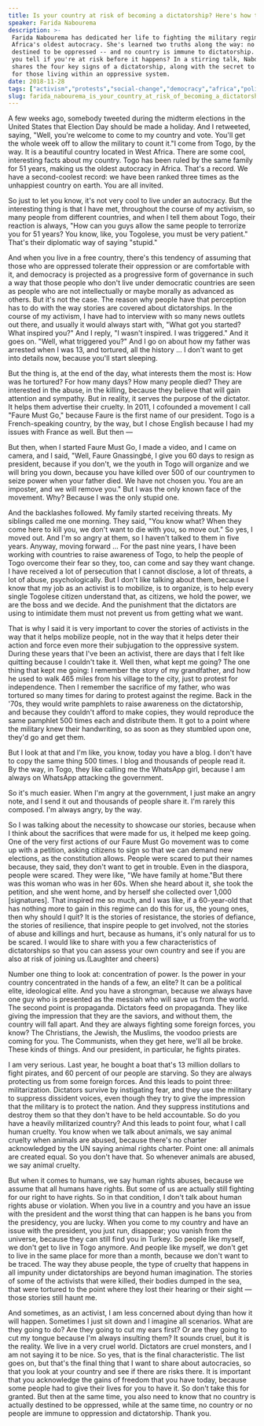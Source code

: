 ```yaml
---
title: Is your country at risk of becoming a dictatorship? Here's how to know
speaker: Farida Nabourema
description: >-
 Farida Nabourema has dedicated her life to fighting the military regime in Togo,
 Africa's oldest autocracy. She's learned two truths along the way: no country is
 destined to be oppressed -- and no country is immune to dictatorship. But how can
 you tell if you're at risk before it happens? In a stirring talk, Nabourema
 shares the four key signs of a dictatorship, along with the secret to defiance
 for those living within an oppressive system.
date: 2018-11-28
tags: ["activism","protests","social-change","democracy","africa","politics","leadership","corruption","society"]
slug: farida_nabourema_is_your_country_at_risk_of_becoming_a_dictatorship_here_s_how_to_know
---
```


A few weeks ago, somebody tweeted during the midterm elections in the United States that
Election Day should be made a holiday. And I retweeted, saying, "Well, you're welcome to
come to my country and vote. You'll get the whole week off to allow the military to count
it."I come from Togo, by the way. It is a beautiful country located in West Africa. There
are some cool, interesting facts about my country. Togo has been ruled by the same family
for 51 years, making us the oldest autocracy in Africa. That's a record. We have a
second-coolest record: we have been ranked three times as the unhappiest country on earth.
You are all invited.

So just to let you know, it's not very cool to live under an autocracy. But the
interesting thing is that I have met, throughout the course of my activism, so many people
from different countries, and when I tell them about Togo, their reaction is always, "How
can you guys allow the same people to terrorize you for 51 years? You know, like, you
Togolese, you must be very patient." That's their diplomatic way of saying
"stupid."

And when you live in a free country, there's this tendency of assuming that those who are
oppressed tolerate their oppression or are comfortable with it, and democracy is projected
as a progressive form of governance in such a way that those people who don't live under
democratic countries are seen as people who are not intellectually or maybe morally as
advanced as others. But it's not the case. The reason why people have that perception has
to do with the way stories are covered about dictatorships. In the course of my activism,
I have had to interview with so many news outlets out there, and usually it would always
start with, "What got you started? What inspired you?" And I reply, "I wasn't inspired. I
was triggered." And it goes on. "Well, what triggered you?" And I go on about how my
father was arrested when I was 13, and tortured, all the history ... I don't want to get
into details now, because you'll start sleeping.

But the thing is, at the end of the day, what interests them the most is: How was he
tortured? For how many days? How many people died? They are interested in the abuse, in
the killing, because they believe that will gain attention and sympathy. But in reality,
it serves the purpose of the dictator. It helps them advertise their cruelty. In 2011, I
cofounded a movement I call "Faure Must Go," because Faure is the first name of our
president. Togo is a French-speaking country, by the way, but I chose English because I
had my issues with France as well. But then —

But then, when I started Faure Must Go, I made a video, and I came on camera, and I said,
"Well, Faure Gnassingbé, I give you 60 days to resign as president, because if you don't,
we the youth in Togo will organize and we will bring you down, because you have killed
over 500 of our countrymen to seize power when your father died. We have not chosen you.
You are an imposter, and we will remove you." But I was the only known face of the
movement. Why? Because I was the only stupid one.

And the backlashes followed. My family started receiving threats. My siblings called me
one morning. They said, "You know what? When they come here to kill you, we don't want to
die with you, so move out." So yes, I moved out. And I'm so angry at them, so I haven't
talked to them in five years. Anyway, moving forward ... For the past nine years, I have
been working with countries to raise awareness of Togo, to help the people of Togo
overcome their fear so they, too, can come and say they want change. I have received a lot
of persecution that I cannot disclose, a lot of threats, a lot of abuse, psychologically.
But I don't like talking about them, because I know that my job as an activist is to
mobilize, is to organize, is to help every single Togolese citizen understand that, as
citizens, we hold the power, we are the boss and we decide. And the punishment that the
dictators are using to intimidate them must not prevent us from getting what we
want.

That is why I said it is very important to cover the stories of activists in the way that
it helps mobilize people, not in the way that it helps deter their action and force even
more their subjugation to the oppressive system. During these years that I've been an
activist, there are days that I felt like quitting because I couldn't take it. Well then,
what kept me going? The one thing that kept me going: I remember the story of my
grandfather, and how he used to walk 465 miles from his village to the city, just to
protest for independence. Then I remember the sacrifice of my father, who was tortured so
many times for daring to protest against the regime. Back in the '70s, they would write
pamphlets to raise awareness on the dictatorship, and because they couldn't afford to make
copies, they would reproduce the same pamphlet 500 times each and distribute them. It got
to a point where the military knew their handwriting, so as soon as they stumbled upon
one, they'd go and get them.

But I look at that and I'm like, you know, today you have a blog. I don't have to copy the
same thing 500 times. I blog and thousands of people read it. By the way, in Togo, they
like calling me the WhatsApp girl, because I am always on WhatsApp attacking the
government.

So it's much easier. When I'm angry at the government, I just make an angry note, and I
send it out and thousands of people share it. I'm rarely this composed. I'm always angry,
by the way.

So I was talking about the necessity to showcase our stories, because when I think about
the sacrifices that were made for us, it helped me keep going. One of the very first
actions of our Faure Must Go movement was to come up with a petition, asking citizens to
sign so that we can demand new elections, as the constitution allows. People were scared
to put their names because, they said, they don't want to get in trouble. Even in the
diaspora, people were scared. They were like, "We have family at home."But there was this
woman who was in her 60s. When she heard about it, she took the petition, and she went
home, and by herself she collected over 1,000 [signatures]. That inspired me so much, and
I was like, if a 60-year-old that has nothing more to gain in this regime can do this for
us, the young ones, then why should I quit? It is the stories of resistance, the stories
of defiance, the stories of resilience, that inspire people to get involved, not the
stories of abuse and killings and hurt, because as humans, it's only natural for us to be
scared. I would like to share with you a few characteristics of dictatorships so that you
can assess your own country and see if you are also at risk of joining us.(Laughter and
cheers)

Number one thing to look at: concentration of power. Is the power in your country
concentrated in the hands of a few, an elite? It can be a political elite, ideological
elite. And you have a strongman, because we always have one guy who is presented as the
messiah who will save us from the world. The second point is propaganda. Dictators feed on
propaganda. They like giving the impression that they are the saviors, and without them,
the country will fall apart. And they are always fighting some foreign forces, you know?
The Christians, the Jewish, the Muslims, the voodoo priests are coming for you. The
Communists, when they get here, we'll all be broke. These kinds of things. And our
president, in particular, he fights pirates.

I am very serious. Last year, he bought a boat that's 13 million dollars to fight pirates,
and 60 percent of our people are starving. So they are always protecting us from some
foreign forces. And this leads to point three: militarization. Dictators survive by
instigating fear, and they use the military to suppress dissident voices, even though they
try to give the impression that the military is to protect the nation. And they suppress
institutions and destroy them so that they don't have to be held accountable. So do you
have a heavily militarized country? And this leads to point four, what I call human
cruelty. You know when we talk about animals, we say animal cruelty when animals are
abused, because there's no charter acknowledged by the UN saying animal rights charter.
Point one: all animals are created equal. So you don't have that. So whenever animals are
abused, we say animal cruelty.

But when it comes to humans, we say human rights abuses, because we assume that all humans
have rights. But some of us are actually still fighting for our right to have rights. So
in that condition, I don't talk about human rights abuse or violation. When you live in a
country and you have an issue with the president and the worst thing that can happen is he
bans you from the presidency, you are lucky. When you come to my country and have an issue
with the president, you just run, disappear; you vanish from the universe, because they
can still find you in Turkey. So people like myself, we don't get to live in Togo anymore.
And people like myself, we don't get to live in the same place for more than a month,
because we don't want to be traced. The way they abuse people, the type of cruelty that
happens in all impunity under dictatorships are beyond human imagination. The stories of
some of the activists that were killed, their bodies dumped in the sea, that were tortured
to the point where they lost their hearing or their sight — those stories still haunt
me.

And sometimes, as an activist, I am less concerned about dying than how it will happen.
Sometimes I just sit down and I imagine all scenarios. What are they going to do? Are they
going to cut my ears first? Or are they going to cut my tongue because I'm always
insulting them? It sounds cruel, but it is the reality. We live in a very cruel world.
Dictators are cruel monsters, and I am not saying it to be nice. So yes, that is the final
characteristic. The list goes on, but that's the final thing that I want to share about
autocracies, so that you look at your country and see if there are risks there. It is
important that you acknowledge the gains of freedom that you have today, because some
people had to give their lives for you to have it. So don't take this for granted. But
then at the same time, you also need to know that no country is actually destined to be
oppressed, while at the same time, no country or no people are immune to oppression and
dictatorship. Thank you.

<!--
ad_duration=3.33
comment_count=41
event="TEDWomen 2018"
external_start_time=0
has_talk_citation=1
intro_duration=11.82
is_subtitle_required="False"
is_talk_featured="True"
language="en"
language_swap="False"
native_language="en"
number_of_related_talks=6
number_of_speakers=1
number_of_subtitled_videos=21
number_of_tags=9
number_of_talk_download_languages=21
number_of_talk_more_resources=0
number_of_talk_recommendations=2
number_of_talks_take_actions=0
post_ad_duration=0.83
published_timestamp="2019-02-28 15:48:59"
recording_date="2018-11-28"
speaker_description="Activist, writer"
speaker_is_published=1
speaker_name="Farida Nabourema"
talk_more_resources=[]
talk_name="Is your country at risk of becoming a dictatorship? Here's how to know"
talk_recommendations_blurb="More resources curated by Farida Nabourema"
talks_tags=["activism","protests","social-change","democracy","africa","politics","leadership","corruption","society"]
talks_take_action=[]
url_audio="https://download.ted.com/talks/FaridaNabourema_2018W.mp3?apikey=acme-roadrunner"
url_photo_speaker="https://pe.tedcdn.com/images/ted/73ca5ae0efad23c7f2cdec2ea8705d88d366b273_254x191.jpg"
url_photo_talk="https://s3.amazonaws.com/talkstar-photos/uploads/df06fb82-5fc4-4da2-8b97-2f4a3177d7ad/FaridaNabourema_2018W-embed.jpg"
url_webpage="https://www.ted.com/talks/farida_nabourema_is_your_country_at_risk_of_becoming_a_dictatorship_here_s_how_to_know"
video_type_name="TED Stage Talk"
-->